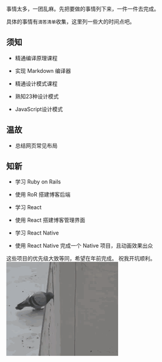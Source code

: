 事情太多，一团乱麻。先把要做的事情列下来，一件一件去完成。

具体的事情有`滴答清单`收集，这里列一些大的时间点吧。

## 须知
- 精通编译原理课程
- 实现 Markdown 编译器

- 精通设计模式课程
- 熟知23种设计模式
- JavaScript设计模式

## 温故
- 总结网页常见布局

## 知新
- 学习 Ruby on Rails
- 使用 RoR 搭建博客后端

- 学习 React
- 使用 React 搭建博客管理界面

- 学习 React Native
- 使用 React Native 完成一个 Native 项目，且动画效果出众

这些项目的优先级大致等同，希望在年前完成。
祝我开坑顺利。
![down](down.gif)